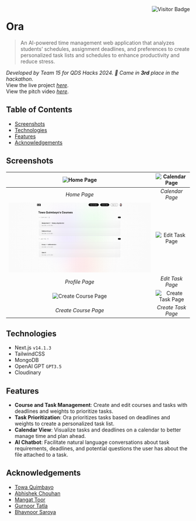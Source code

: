 <img align="right" alt="Visitor Badge" src="https://visitor-badge.laobi.icu/badge?page_id=towaquimbayo.Ora">

# Ora

> An AI-powered time management web application that analyzes students’ schedules, assignment deadlines, and preferences to create personalized task lists and schedules to enhance productivity and reduce stress.

_Developed by Team 15 for QDS Hacks 2024. :3rd_place_medal: Came in **3rd** place in the hackathon._<br />
View the live project [_here_](https://qds-hacks-2024.onrender.com/).<br />
View the pitch video [_here_](https://www.youtube.com/watch?v=Gm644fFPYi8).

## Table of Contents

* [Screenshots](#screenshots)
* [Technologies](#technologies)
* [Features](#features)
* [Acknowledgements](#acknowledgements)

## Screenshots

| ![Home Page](screenshots/home.png) | ![Calendar Page](screenshots/calendar.png) |
|:--:|:--:|
| _Home Page_ | _Calendar Page_ |
| ![Profile Page](screenshots/profile.png) | ![Edit Task Page](screenshots/edit_task.png) |
| _Profile Page_ | _Edit Task Page_ |
| ![Create Course Page](screenshots/create_course.png) | ![Create Task Page](screenshots/create_task.png) |
| _Create Course Page_ | _Create Task Page_ |

## Technologies

* Next.js `v14.1.3`
* TailwindCSS
* MongoDB
* OpenAI GPT `GPT3.5`
* Cloudinary

## Features

* **Course and Task Management**: Create and edit courses and tasks with deadlines and weights to prioritize tasks.
* **Task Prioritization**: Ora prioritizes tasks based on deadlines and weights to create a personalized task list.
* **Calendar View**: Visualize tasks and deadlines on a calendar to better manage time and plan ahead.
* **AI Chatbot**: Facilitate natural language conversations about task requirements, deadlines, and potential questions the user has about the file attached to a task.

## Acknowledgements

* [Towa Quimbayo](https://github.com/towaquimbayo)
* [Abhishek Chouhan](https://github.com/abhishekchouhannk)
* [Mangat Toor](https://github.com/immangat)
* [Gurnoor Tatla](https://www.linkedin.com/in/gurnoortatla/)
* [Bhavnoor Saroya](https://github.com/BhavnoorSaroya)
